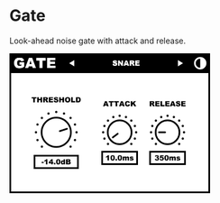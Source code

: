 # Gate
Look-ahead noise gate with attack and release.

![Screenshot of Gate](Resources/Screenshot.png)
